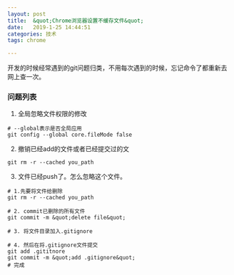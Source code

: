 ```yaml
---
layout: post
title:  &quot;Chrome浏览器设置不缓存文件&quot;
date:   2019-1-25 14:44:51
categories: 技术
tags: chrome

---
```


开发的时候经常遇到的git问题归类，不用每次遇到的时候，忘记命令了都重新去网上查一次。





### 问题列表

1.  全局忽略文件权限的修改

```
# --global表示是否全局应用
git config --global core.fileMode false
```

2. 撤销已经add的文件或者已经提交过的文

```
git rm -r --cached you_path
```

3. 文件已经push了。怎么忽略这个文件。

```
# 1.先要将文件给删除
git rm -r --cached you_path

# 2. commit已删除的所有文件
git commit -m &quot;delete file&quot;

# 3. 将文件目录加入.gitignore

# 4. 然后在将.gitignore文件提交
git add .gititnore 
git commit -m &quot;add .gitignore&quot;
# 完成
```